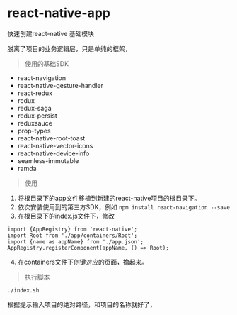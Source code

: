 # react-native-app
快速创建react-native 基础模块

脱离了项目的业务逻辑层，只是单纯的框架，

> 使用的基础SDK

* react-navigation 
* react-native-gesture-handler
* react-redux
* redux
* redux-saga
* redux-persist
* reduxsauce
* prop-types
* react-native-root-toast
* react-native-vector-icons
* react-native-device-info
* seamless-immutable
* ramda

> 使用

1. 将根目录下的app文件移植到新建的react-native项目的根目录下。
2. 依次安装使用到的第三方SDK，例如 
`npm install react-navigation --save`
3. 在根目录下的index.js文件下，修改 
```
import {AppRegistry} from 'react-native';
import Root from './app/containers/Root';
import {name as appName} from './app.json';
AppRegistry.registerComponent(appName, () => Root); 

```
4. 在containers文件下创键对应的页面，撸起来。


> 执行脚本

` ./index.sh `

根据提示输入项目的绝对路径，和项目的名称就好了，
